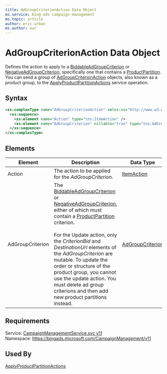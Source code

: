 ```yaml
---
title: AdGroupCriterionAction Data Object
ms.service: bing-ads-campaign-management
ms.topic: article
author: eric-urban
ms.author: eur
---
```

# AdGroupCriterionAction Data Object
Defines the action to apply to a [BiddableAdGroupCriterion](../campaign-management/biddableadgroupcriterion.md) or [NegativeAdGroupCriterion](../campaign-management/negativeadgroupcriterion.md), specifically one that contains a [ProductPartition](../campaign-management/productpartition.md). You can send a group of [AdGroupCriterionAction](../campaign-management/adgroupcriterionaction.md) objects, also known as a product group, to the [ApplyProductPartitionActions](../campaign-management/applyproductpartitionactions.md) service operation.

## Syntax
```xml
<xs:complexType name="AdGroupCriterionAction" xmlns:xs="http://www.w3.org/2001/XMLSchema">
  <xs:sequence>
    <xs:element name="Action" type="tns:ItemAction" />
    <xs:element name="AdGroupCriterion" nillable="true" type="tns:AdGroupCriterion" />
  </xs:sequence>
</xs:complexType>
```

## <a name="elements"></a>Elements

|Element|Description|Data Type|
|-----------|---------------|-------------|
|<a name="action"></a>Action|The action to be applied for the *AdGroupCriterion*.|[ItemAction](itemaction.md)|
|<a name="adgroupcriterion"></a>AdGroupCriterion|The [BiddableAdGroupCriterion](../campaign-management/biddableadgroupcriterion.md) or [NegativeAdGroupCriterion](../campaign-management/negativeadgroupcriterion.md), either of which must contain a [ProductPartition](../campaign-management/productpartition.md) criterion.<br/><br/>For the Update action, only the *CriterionBid* and *DestinationUrl* elements of the *AdGroupCriterion* are mutable. To update the order or structure of the product group, you cannot use the update action. You must delete ad group criterions and then add new product partitions instead.|[AdGroupCriterion](adgroupcriterion.md)|

## Requirements
Service: [CampaignManagementService.svc v11](https://campaign.api.bingads.microsoft.com/Api/Advertiser/CampaignManagement/v11/CampaignManagementService.svc)  
Namespace: https://bingads.microsoft.com/CampaignManagement/v11  

## Used By
[ApplyProductPartitionActions](applyproductpartitionactions.md)  
